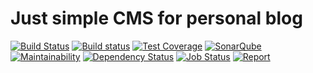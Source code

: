 # Just simple CMS for personal blog 

[![Build Status](https://travis-ci.org/proshin-roman/blog.svg?branch=master)](https://travis-ci.org/proshin-roman/blog)
[![Build status](https://ci.appveyor.com/api/projects/status/82urksyqvrh5m4yp/branch/master?svg=true)](https://ci.appveyor.com/project/proshin-roman/blog/branch/master)
[![Test Coverage](https://codecov.io/gh/proshin-roman/blog/branch/master/graph/badge.svg)](https://codecov.io/gh/proshin-roman/blog)
[![SonarQube](https://img.shields.io/badge/sonar-ok-green.svg)](https://sonarcloud.io/dashboard?id=org.proshin%3Ablog)
[![Maintainability](https://api.codeclimate.com/v1/badges/2f72a719653fc04318c8/maintainability)](https://codeclimate.com/github/proshin-roman/blog/maintainability)
[![Dependency Status](https://www.versioneye.com/user/projects/5a708ea30fb24f459ca25146/badge.svg?style=flat-square)](https://www.versioneye.com/user/projects/5a708ea30fb24f459ca25146)
[![Job Status](https://inspecode.rocro.com/badges/github.com/proshin-roman/blog/status?token=BT_DbLkNAds8keIm8niXyOdlRG6sodmCwr9tZUUK_po)](https://inspecode.rocro.com/jobs/github.com/proshin-roman/blog/latest?completed=true)
[![Report](https://inspecode.rocro.com/badges/github.com/proshin-roman/blog/report?token=BT_DbLkNAds8keIm8niXyOdlRG6sodmCwr9tZUUK_po&branch=master)](https://inspecode.rocro.com/reports/github.com/proshin-roman/blog/branch/master/summary)
